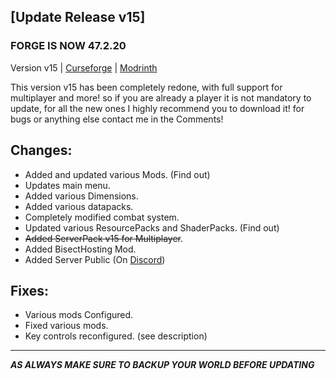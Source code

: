 **[Update Release v15]**
--
### **FORGE IS NOW 47.2.20**
Version v15  | [Curseforge]([https://www.curseforge.com/minecraft/modpacks/project-boss-rpg/files/5123538](https://www.curseforge.com/minecraft/modpacks/project-boss-rpg/files/5149025)) | [Modrinth](https://modrinth.com/project/project-boss-rpg) 

This version v15 has been completely redone, with full support for multiplayer and more! so if you are already a player it is not mandatory to update, for all the new ones I highly recommend you to download it! for bugs or anything else contact me in the Comments!

**Changes:**
--
*   Added and updated various Mods. (Find out)
*   Updates main menu.
*   Added various Dimensions.
*   Added various datapacks.
*   Completely modified combat system.
*   Updated various ResourcePacks and ShaderPacks. (Find out)
*   ~~Added ServerPack v15 for Multiplayer~~.
*   Added BisectHosting Mod.
*   Added Server Public (On [Discord](https://discord.gg/thfPJ7QAPJ "Infinity Wonderful"))

**Fixes:**
----------
*   Various mods Configured.
*   Fixed various mods.
*   Key controls reconfigured. (see description)
---
***AS ALWAYS MAKE SURE TO BACKUP YOUR WORLD BEFORE UPDATING***
